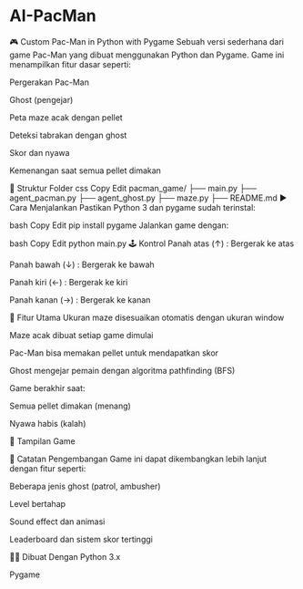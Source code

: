 # AI-PacMan
🎮 Custom Pac-Man in Python with Pygame
Sebuah versi sederhana dari game Pac-Man yang dibuat menggunakan Python dan Pygame. Game ini menampilkan fitur dasar seperti:

Pergerakan Pac-Man

Ghost (pengejar)

Peta maze acak dengan pellet

Deteksi tabrakan dengan ghost

Skor dan nyawa

Kemenangan saat semua pellet dimakan

📂 Struktur Folder
css
Copy
Edit
pacman_game/
├── main.py
├── agent_pacman.py
├── agent_ghost.py
├── maze.py
├── README.md
▶️ Cara Menjalankan
Pastikan Python 3 dan pygame sudah terinstal:

bash
Copy
Edit
pip install pygame
Jalankan game dengan:

bash
Copy
Edit
python main.py
🕹️ Kontrol
Panah atas (↑) : Bergerak ke atas

Panah bawah (↓) : Bergerak ke bawah

Panah kiri (←) : Bergerak ke kiri

Panah kanan (→) : Bergerak ke kanan

🧠 Fitur Utama
Ukuran maze disesuaikan otomatis dengan ukuran window

Maze acak dibuat setiap game dimulai

Pac-Man bisa memakan pellet untuk mendapatkan skor

Ghost mengejar pemain dengan algoritma pathfinding (BFS)

Game berakhir saat:

Semua pellet dimakan (menang)

Nyawa habis (kalah)

📸 Tampilan Game
<!-- (Opsional, tambahkan screenshot jika ada) -->

📌 Catatan Pengembangan
Game ini dapat dikembangkan lebih lanjut dengan fitur seperti:

Beberapa jenis ghost (patrol, ambusher)

Level bertahap

Sound effect dan animasi

Leaderboard dan sistem skor tertinggi

👨‍💻 Dibuat Dengan
Python 3.x

Pygame

